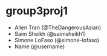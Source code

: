 # group3proj1
- Allen Tran (@TheDangerousAsian)
- Saim Sheikh (@saimsheikh1)
- Simone LoFaso (@simone-lofaso)
- Name (@username)
